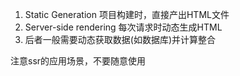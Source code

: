 1. Static Generation 项目构建时，直接产出HTML文件
2. Server-side rendering 每次请求时动态生成HTML
3. 后者一般需要动态获取数据(如数据库)并计算整合

注意ssr的应用场景，不要随意使用
